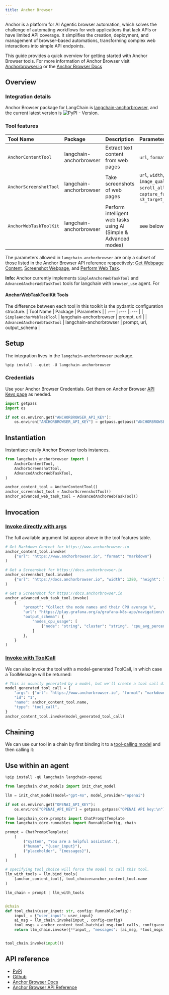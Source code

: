```yaml
---
title: Anchor Browser
---
```


Anchor is a platform for AI Agentic browser automation, which solves the challenge of automating workflows for web applications that lack APIs or have limited API coverage. It simplifies the creation, deployment, and management of browser-based automations, transforming complex web interactions into simple API endpoints.

This guide provides a quick overview for getting started with Anchor Browser tools. For more information of Anchor Browser visit [Anchorbrowser.io](https://anchorbrowser.io?utm=langchain) or the [Anchor Browser Docs](https://docs.anchorbrowser.io?utm=langchain)

## Overview

### Integration details

Anchor Browser package for LangChain is [langchain-anchorbrowser](https://pypi.org/project/langchain-anchorbrowser), and the current latest version is ![PyPI - Version](https://img.shields.io/pypi/v/langchain-anchorbrowser?style=flat-square&label=%20).


### Tool features
| Tool Name | Package | Description | Parameters |
| :--- | :--- | :--- | :---|
| `AnchorContentTool` | langchain-anchorbrowser | Extract text content from web pages | `url`, `format` |
| `AnchorScreenshotTool` | langchain-anchorbrowser | Take screenshots of web pages | `url`, `width`, `height`, `image_quality`, `wait`, `scroll_all_content`, `capture_full_height`, `s3_target_address` |
| `AnchorWebTaskToolKit` | langchain-anchorbrowser | Perform intelligent web tasks using AI (Simple & Advanced modes) | see below |

The parameters allowed in `langchain-anchorbrowser` are only a subset of those listed in the Anchor Browser API reference respectively: [Get Webpage Content](https://docs.anchorbrowser.io/sdk-reference/tools/get-webpage-content?utm=langchain), [Screenshot Webpage](https://docs.anchorbrowser.io/sdk-reference/tools/screenshot-webpage?utm=langchain), and [Perform Web Task](https://docs.anchorbrowser.io/sdk-reference/ai-tools/perform-web-task?utm=langchain).

**Info:** Anchor currently implements `SimpleAnchorWebTaskTool` and `AdvancedAnchorWebTaskTool` tools for langchain with `browser_use` agent. For 

#### AnchorWebTaskToolKit Tools

The difference between each tool in this toolkit is the pydantic configuration structure.
| Tool Name | Package | Parameters |
| :--- | :--- | :--- |
| `SimpleAnchorWebTaskTool` | langchain-anchorbrowser | prompt, url |
| `AdvancedAnchorWebTaskTool` | langchain-anchorbrowser | prompt, url, output_schema |

## Setup

The integration lives in the `langchain-anchorbrowser` package.


```python
%pip install --quiet -U langchain-anchorbrowser
```

### Credentials

Use your Anchor Browser Credentials. Get them on Anchor Browser [API Keys page](https://app.anchorbrowser.io/api-keys?utm=langchain) as needed.


```python
import getpass
import os

if not os.environ.get("ANCHORBROWSER_API_KEY"):
    os.environ["ANCHORBROWSER_API_KEY"] = getpass.getpass("ANCHORBROWSER API key:\n")
```

## Instantiation

Instantiace easily Anchor Browser tools instances.


```python
from langchain_anchorbrowser import (
    AnchorContentTool,
    AnchorScreenshotTool,
    AdvancedAnchorWebTaskTool,
)

anchor_content_tool = AnchorContentTool()
anchor_screenshot_tool = AnchorScreenshotTool()
anchor_advanced_web_task_tool = AdvancedAnchorWebTaskTool()
```

## Invocation

### [Invoke directly with args](/oss/concepts/tools/#use-the-tool-directly)

The full available argument list appear above in the tool features table.


```python
# Get Markdown Content for https://www.anchorbrowser.io
anchor_content_tool.invoke(
    {"url": "https://www.anchorbrowser.io", "format": "markdown"}
)

# Get a Screenshot for https://docs.anchorbrowser.io
anchor_screenshot_tool.invoke(
    {"url": "https://docs.anchorbrowser.io", "width": 1280, "height": 720}
)

# Get a Screenshot for https://docs.anchorbrowser.io
anchor_advanced_web_task_tool.invoke(
    {
        "prompt": "Collect the node names and their CPU average %",
        "url": "https://play.grafana.org/a/grafana-k8s-app/navigation/nodes?from=now-1h&to=now&refresh=1m",
        "output_schema": {
            "nodes_cpu_usage": [
                {"node": "string", "cluster": "string", "cpu_avg_percentage": "number"}
            ]
        },
    }
)
```

### [Invoke with ToolCall](/oss/concepts/tool_calling/#tool-execution)

We can also invoke the tool with a model-generated ToolCall, in which case a ToolMessage will be returned:


```python
# This is usually generated by a model, but we'll create a tool call directly for demo purposes.
model_generated_tool_call = {
    "args": {"url": "https://www.anchorbrowser.io", "format": "markdown"},
    "id": "1",
    "name": anchor_content_tool.name,
    "type": "tool_call",
}
anchor_content_tool.invoke(model_generated_tool_call)
```

## Chaining

We can use our tool in a chain by first binding it to a [tool-calling model](/oss/how-to/tool_calling/) and then calling it:
## Use within an agent


```python
%pip install -qU langchain langchain-openai
```


```python
from langchain.chat_models import init_chat_model

llm = init_chat_model(model="gpt-4o", model_provider="openai")
```


```python
if not os.environ.get("OPENAI_API_KEY"):
    os.environ["OPENAI_API_KEY"] = getpass.getpass("OPENAI API key:\n")
```


```python
from langchain_core.prompts import ChatPromptTemplate
from langchain_core.runnables import RunnableConfig, chain

prompt = ChatPromptTemplate(
    [
        ("system", "You are a helpful assistant."),
        ("human", "{user_input}"),
        ("placeholder", "{messages}"),
    ]
)

# specifying tool_choice will force the model to call this tool.
llm_with_tools = llm.bind_tools(
    [anchor_content_tool], tool_choice=anchor_content_tool.name
)

llm_chain = prompt | llm_with_tools


@chain
def tool_chain(user_input: str, config: RunnableConfig):
    input_ = {"user_input": user_input}
    ai_msg = llm_chain.invoke(input_, config=config)
    tool_msgs = anchor_content_tool.batch(ai_msg.tool_calls, config=config)
    return llm_chain.invoke({**input_, "messages": [ai_msg, *tool_msgs]}, config=config)


tool_chain.invoke(input())
```

## API reference

 - [PyPi](https://pypi.org/project/langchain-anchorbrowser)
 - [Github](https://github.com/anchorbrowser/langchain-anchorbrowser)
 - [Anchor Browser Docs](https://docs.anchorbrowser.io/introduction?utm=langchain)
 - [Anchor Browser API Reference](https://docs.anchorbrowser.io/api-reference/ai-tools/perform-web-task?utm=langchain)
